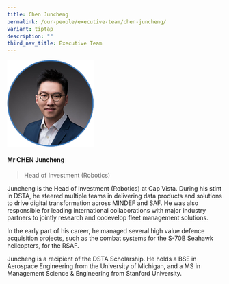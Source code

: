 ```yaml
---
title: Chen Juncheng
permalink: /our-people/executive-team/chen-juncheng/
variant: tiptap
description: ""
third_nav_title: Executive Team
---
```

<p></p><div class="isomer-image-wrapper"><img style="width: 40%;" height="auto" width="100%" alt="" src="/images/Executive Team/Chen_Juncheng.png"></div><h4>Mr CHEN Juncheng</h4><blockquote><p>Head of Investment (Robotics)</p></blockquote><p>Juncheng is the Head of Investment (Robotics) at Cap Vista. During his stint in DSTA, he steered multiple teams in delivering data products and solutions to drive digital transformation across MINDEF and SAF. He was also responsible for leading international collaborations with major industry partners to jointly research and codevelop fleet management solutions.</p><p></p><p></p><p>In the early part of his career, he managed several high value defence acquisition projects, such as the combat systems for the S-70B Seahawk helicopters, for the RSAF.</p><p></p><p></p><p>Juncheng is a recipient of the DSTA Scholarship. He holds a BSE in Aerospace Engineering from the University of Michigan, and a MS in Management Science &amp; Engineering from Stanford University.</p><p></p>